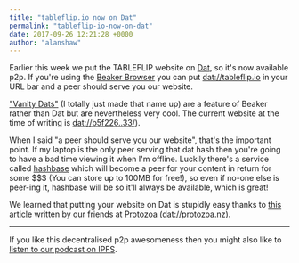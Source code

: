 ```yaml
---
title: "tableflip.io now on Dat"
permalink: "tableflip-io-now-on-dat"
date: 2017-09-26 12:21:28 +0000
author: "alanshaw"
---
```

Earlier this week we put the TABLEFLIP website on [Dat](https://datproject.org/), so it's now available p2p. If you're using the [Beaker Browser](https://beakerbrowser.com/) you can put [dat://tableflip.io](dat://tableflip.io) in your URL bar and a peer should serve you our website.

["Vanity Dats"](https://github.com/beakerbrowser/beaker/wiki/Authenticated-Dat-URLs-and-HTTPS-to-Dat-Discovery) (I totally just made that name up) are a feature of Beaker rather than Dat but are nevertheless very cool. The current website at the time of writing is [dat://b5f226..33/](dat://b5f2265cca5d5f1c7a2fcec32e8310e8ac41151c9f026afba26cd82f02cdba33/)).

When I said "a peer should serve you our website", that's the important point. If my laptop is the only peer serving that dat hash then you're going to have a bad time viewing it when I'm offline. Luckily there's a service called [hashbase](https://hashbase.io/) which will become a peer for your content in return for some $$$ (You can store up to 100MB for free!), so even if no-one else is peer-ing it, hashbase will be so it'll always be available, which is great!

We learned that putting your website on Dat is stupidly easy thanks to [this article](https://handbook.protozoa.nz/experiments/p2p_github_pages.html) written by our friends at [Protozoa](https://protozoa.nz/) ([dat://protozoa.nz](dat://protozoa.nz)).

---

If you like this decentralised p2p awesomeness then you might also like to [listen to our podcast on IPFS](https://blog.tableflip.io/ipfs/).
